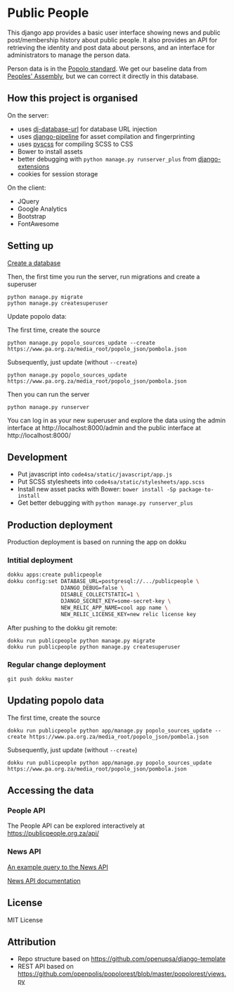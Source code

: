 Public People
=============

This django app provides a basic user interface showing news and public
post/membership history about public people. It also provides an API for
retrieving the identity and post data about persons, and an interface for
administrators to manage the person data.

Person data is in the [Popolo standard](http://www.popoloproject.com/).
We get our baseline data from [Peoples' Assembly](https://pa.org.za/help/api),
but we can correct it directly in this database.

How this project is organised
-----------------------------

On the server:

* uses [dj-database-url](https://crate.io/packages/dj-database-url/) for database URL injection
* uses [django-pipeline](https://django-pipeline.readthedocs.org/en/latest/) for asset compilation and fingerprinting
* uses [pyscss](http://pyscss.readthedocs.org/en/latest/) for compiling SCSS to CSS
* Bower to install assets
* better debugging with ``python manage.py runserver_plus`` from [django-extensions](http://django-extensions.readthedocs.org/en/latest/)
* cookies for session storage

On the client:

* JQuery
* Google Analytics
* Bootstrap
* FontAwesome

Setting up
----------

[Create a database](https://gist.github.com/jbothma/8a9a30399c2091d89763bff0a1952da4)

Then, the first time you run the server, run migrations and create a superuser

```
python manage.py migrate
python manage.py createsuperuser
```

Update popolo data:

The first time, create the source

```
python manage.py popolo_sources_update --create https://www.pa.org.za/media_root/popolo_json/pombola.json
```

Subsequently, just update (without `--create`)

```
python manage.py popolo_sources_update https://www.pa.org.za/media_root/popolo_json/pombola.json
```

Then you can run the server

```
python manage.py runserver
```

You can log in as your new superuser and explore the data using the admin interface at http://localhost:8000/admin and the public interface at http://localhost:8000/

Development
-----------

* Put javascript into ``code4sa/static/javascript/app.js``
* Put SCSS stylesheets into ``code4sa/static/stylesheets/app.scss``
* Install new asset packs with Bower: ``bower install -Sp package-to-install``
* Get better debugging with ``python manage.py runserver_plus``

Production deployment
---------------------

Production deployment is based on running the app on dokku

### Intitial deployment

```bash
dokku apps:create publicpeople
dokku config:set DATABASE_URL=postgresql://.../publicpeople \
                 DJANGO_DEBUG=false \
                 DISABLE_COLLECTSTATIC=1 \
                 DJANGO_SECRET_KEY=some-secret-key \
                 NEW_RELIC_APP_NAME=cool app name \
                 NEW_RELIC_LICENSE_KEY=new relic license key
```

After pushing to the dokku git remote:

```
dokku run publicpeople python manage.py migrate
dokku run publicpeople python manage.py createsuperuser
```

### Regular change deployment

```
git push dokku master
```

Updating popolo data
--------------------

The first time, create the source

```
dokku run publicpeople python app/manage.py popolo_sources_update --create https://www.pa.org.za/media_root/popolo_json/pombola.json
```

Subsequently, just update (without `--create`)

```
dokku run publicpeople python app/manage.py popolo_sources_update https://www.pa.org.za/media_root/popolo_json/pombola.json
```

Accessing the data
------------------

### People API

The People API can be explored interactively at https://publicpeople.org.za/api/

### News API

[An example query to the News API](https://alephapi.public-people.techforgood.org.za/api/2/search?q=%22ace+magashule%22&sort=published_at)

[News API documentation](https://github.com/alephdata/aleph/wiki/API)

License
-------

MIT License

Attribution
-----------

- Repo structure based on https://github.com/openupsa/django-template
- REST API based on https://github.com/openpolis/popolorest/blob/master/popolorest/views.py
